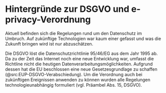# Hintergründe zur DSGVO und e-privacy-Verordnung
Aktuell befinden sich die Regelungen rund um den Datenschutz im Umbruch. Auf zukünftige Technologien war kaum einer gefasst und was die Zukunft bringen wird ist nur abzuschätzen.

Die DSGVO löst die Datenschutzrichtlinie 95/46/EG aus dem Jahr 1995 ab. Da zu der Zeit das Internet noch eine neue Entwicklung war, umfasst die Richtline nicht die heutigen Datenverarbeitungsmöglichkeiten. Aufgrund dessen hat die EU beschlossen eine neue Gesetzesgrundlage zu schaffen (@src:EUP-DSGVO-Verabschiedung). Um die Verordnung auch bei zukünftigen Ereignissen anwenden zu können wurden alle Regelungen technologieunabhängig formuliert (vgl. Präambel Abs. 15, DSGVO).